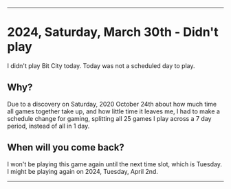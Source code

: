 
***

# 2024, Saturday, March 30th - Didn't play

I didn't play Bit City today. Today was not a scheduled day to play.

## Why?

Due to a discovery on Saturday, 2020 October 24th about how much time all games together take up, and how little time it leaves me, I had to make a schedule change for gaming, splitting all 25 games I play across a 7 day period, instead of all in 1 day.

## When will you come back?

I won't be playing this game again until the next time slot, which is Tuesday. I might be playing again on 2024, Tuesday, April 2nd.

***
